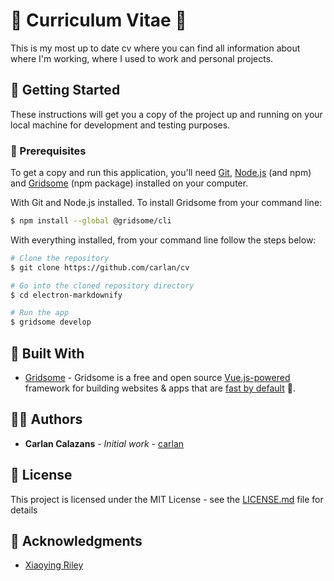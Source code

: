 # 📗 Curriculum Vitae 📗

This is my most up to date cv where you can find all information about where I'm working, where I used to work and personal projects.

## 🏁 Getting Started

These instructions will get you a copy of the project up and running on your local machine for development and testing purposes.

### 📜 Prerequisites

To get a copy and run this application, you'll need [Git](https://git-scm.com), [Node.js](https://nodejs.org) (and npm) and [Gridsome](https://gridsome.org) (npm package) installed on your computer. 

With Git and Node.js installed. To install Gridsome from your command line:

```bash
$ npm install --global @gridsome/cli
```

With everything installed, from your command line follow the steps below:

```bash
# Clone the repository
$ git clone https://github.com/carlan/cv

# Go into the cloned repository directory
$ cd electron-markdownify

# Run the app
$ gridsome develop
```

## 👷 Built With

* [Gridsome](https://gridsome.org) - Gridsome is a free and open source [Vue.js-powered](https://vuejs.org) framework for building websites & apps that are [fast by default](https://gridsome.org/docs/fast-by-default) 🚀.

## 👨‍💻 Authors

* **Carlan Calazans** - *Initial work* - [carlan](https://github.com/carlan)

## 📙 License

This project is licensed under the MIT License - see the [LICENSE.md](LICENSE.md) file for details

## 🤝 Acknowledgments

* [Xiaoying Riley](https://xiaoyingriley.com/)